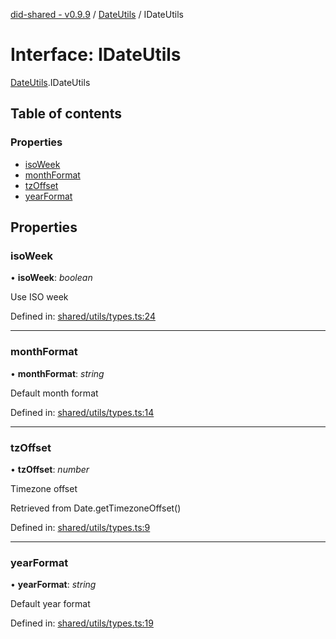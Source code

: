 [did-shared - v0.9.9](../README.md) / [DateUtils](../modules/dateutils.md) / IDateUtils

# Interface: IDateUtils

[DateUtils](../modules/dateutils.md).IDateUtils

## Table of contents

### Properties

- [isoWeek](dateutils.idateutils.md#isoweek)
- [monthFormat](dateutils.idateutils.md#monthformat)
- [tzOffset](dateutils.idateutils.md#tzoffset)
- [yearFormat](dateutils.idateutils.md#yearformat)

## Properties

### isoWeek

• **isoWeek**: *boolean*

Use ISO week

Defined in: [shared/utils/types.ts:24](https://github.com/Puzzlepart/did/blob/dev/shared/utils/types.ts#L24)

___

### monthFormat

• **monthFormat**: *string*

Default month format

Defined in: [shared/utils/types.ts:14](https://github.com/Puzzlepart/did/blob/dev/shared/utils/types.ts#L14)

___

### tzOffset

• **tzOffset**: *number*

Timezone offset

Retrieved from Date.getTimezoneOffset()

Defined in: [shared/utils/types.ts:9](https://github.com/Puzzlepart/did/blob/dev/shared/utils/types.ts#L9)

___

### yearFormat

• **yearFormat**: *string*

Default year format

Defined in: [shared/utils/types.ts:19](https://github.com/Puzzlepart/did/blob/dev/shared/utils/types.ts#L19)
